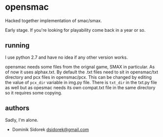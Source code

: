 opensmac
========

Hacked together implementation of smac/smax. 

Early stage. If you're looking for playability come back in a year or so.

running
-------

I use python 2.7 and have no idea if any other version works.

opensmac needs some files from the orignal game, SMAX in particular. As of now
it uses alphax.txt. By default the .txt files need to sit in opensmac/txt
directory and pcx files in opensmac/pcx. This can be changed by editing the
value of `pcx_dir` variable in img.py file. There is `txt_dir` in the txt.py
file as well but as opesmac needs its own compat.txt file in the same directory
so it requires some copying. 

authors
-------

Sadly, I'm alone.

 * Dominik Sidorek <dsidorek@gmail.com>
